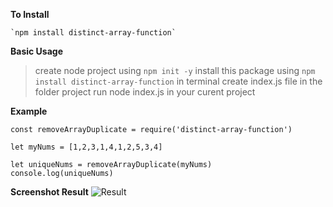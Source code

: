 

 **To Install**

    `npm install distinct-array-function`


**Basic Usage**

> create node project using `npm init -y`
> install this package using `npm install distinct-array-function` in terminal 
> create index.js file in the folder project
> run node index.js in your curent project

**Example**

```
const removeArrayDuplicate = require('distinct-array-function')

let myNums = [1,2,3,1,4,1,2,5,3,4]

let uniqueNums = removeArrayDuplicate(myNums)
console.log(uniqueNums)
```

**Screenshot Result**
![Result](/remove-array-duplicate/result-sample.png)